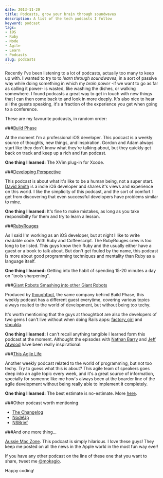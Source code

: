 ```yaml
---
date: 2013-11-20
title: Podcasts, grow your brain through soundwaves
description: A list of the tech podcasts I follow
keyword: podcast
tags:
- iOS 
- Ruby
- Node
- Agile
- Learn
- Podcasts
slug: podcasts
---
```


Recently I've been listening to a lot of podcasts, actually too many to keep up with. I wanted to try to to _learn through soundwaves_, in a sort of passive way while doing something in which my _brain power_ -if we want to go as far as calling it power- is wasted, like washing the dishes, or walking somewhere. I found podcasts a great way to get in touch with new things that I can then come back to and look in more deeply. It's also nice to hear all the guests speaking, it's a fraction of the experience you get when going to a conference.

These are my favourite podcasts, in random order:

###[Build Phase]

At the moment I'm a professional iOS developer. This podcast is a weekly source of thoughts, new things, and inspiration. Gordon and Adam always start like they don't know what they're talking about, but they quickly get back on track and keep up a rich and fun podcast.

**One thing I learned:** The XVim plug-in for Xcode.

###[Developing Perspective]

This podcast is about what it's like to be a human being, not a super start. [David Smith] is a indie iOS developer and shares it's views and experience on this world. I like the simplicity of this podcast, and the sort of comfort I get from discovering that even successful developers have problems similar to mine.

**One thing I learned:** It's fine to make mistakes, as long as you take responsibilty for them and try to learn a lesson.

###[RubyRouges] 

As I said I'm working as an iOS developer, but at night I like to write readable code. With Ruby and Coffeescript. The RubyRouges crew is too long to be listed. This guys know their Ruby and the usually either have a guest or a book to talk about. But don't get fouled by the name, this podcast is more about good programming techniques and mentality than Ruby as a language itself.

**One thing I learned:** Getting into the habit of spending 15-20 minutes a day on "tools sharpening".

###[Giant Robots Smashing into other Giant Robots]

Produced by [thoughtbot], the same company behind Build Phase, this weekly podcast has a different guest everytime, covering various topics always realted to the world of development, but without being too techy. 

It's worth mentioning that the guys at thoughtbot are also the developers of two gems I can't live without when doing Rails apps: [factory_girl] and [shoulda].

**One thing I learned:** I can't recall anything tangible I learned form this podcast at the moment. Althought the episodes with [Nathan Barry] and [Jeff Atwood] have been really inspirational.

###[This Agile Life]

Another weekly podcast related to the world of programming, but not too techy. Try to guess what this is about? This agile team of speakers goes deep into an agile topic every week, and it's a great source of information, specially for someone like me how's always been at the boarder line of the agile development without being really able to implement it completely.

**One thing I learned:** The best estimate is no-estimate. More [here](http://www.thisagilelife.com/?p=494).

###Other podcast worth mentioning

* [The Changelog](http://thechangelog.com/podcast/)
* [NodeUp](http://nodeup.com/)
* [NSBrief](http://nsbrief.com/)

###And one more thing...

[Aussie Mac Zone]. This podcast is simply hilarious. I love these guys! They keep me posted on all the news in the Apple world in the most fun way ever!

If you have any other podcast on the line of these one that you want to share, tweet me [@mokagio](https://twitter.com/mokagio). 

Happy coding!

[Build Phase]: http://podcasts.thoughtbot.com/buildphase 
[Developing Perspective]: http://developingperspective.com/
[David Smith]: http://twitter.com/_DavidSmith
[RubyRouges]: rubyrogues.com
[Giant Robots Smashing into other Giant Robots]: http://podcasts.thoughtbot.com/giantrobots
[thoughtbot]: http://thoughtbot.com/
[factory_girl]: https://github.com/thoughtbot/factory_girl
[shoulda]: https://github.com/thoughtbot/shoulda
[This Agile Life]: thisagilelife.com
[Nathan Barry]: http://podcasts.thoughtbot.com/giantrobots/72
[Jeff Atwood]: http://podcasts.thoughtbot.com/giantrobots/70
[Aussie Mac Zone]: https://itunes.apple.com/au/podcast/aussie-mac-zone/id269632901

